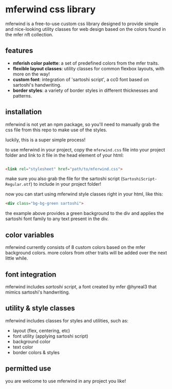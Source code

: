 # mferwind css library

mferwind is a free-to-use custom css library designed to provide simple and nice-looking utility classes for web design based on the colors found in the mfer nft collection.

## features

- **mferish color palette**: a set of predefined colors from the mfer traits.
- **flexible layout classes**: utility classes for common flexbox layouts, with more on the way!
- **custom font**: integration of 'sartoshi script', a cc0 font based on sartoshi's handwriting.
- **border styles**: a variety of border styles in different thicknesses and patterns.

## installation

mferwind is not yet an npm package, so you'll need to manually grab the css file from this repo to make use of the styles.

luckily, this is a super simple process!

to use mferwind in your project, copy the `mferwind.css` file into your project folder and link to it file in the head element of your html:

```html

<link rel="stylesheet" href="path/to/mferwind.css">

```
make sure you also grab the file for the sartoshi script (`SartoshiScript-Regular.otf`) to include in your project folder!

now you can start using mferwind style classes right in your html, like this:
```html
<div class="bg-bg-green sartoshi">
```

the example above provides a green background to the div and applies the sartoshi font family to any text present in the div.

## color variables

mferwind currently consists of 8 custom colors based on the mfer background colors.  more colors from other traits will be added over the next little while.

## font integration

mferwind includes *sartoshi script*, a font created by mfer @hyreal3 that mimics sartoshi's handwriting.

## utility & style classes

mferwind includes classes for styles and utilities, such as:

* layout (flex, centering, etc)
* font utility (applying sartoshi script)
* background color
* text color
* border colors & styles


## permitted use

you are welcome to use mferwind in any project you like!